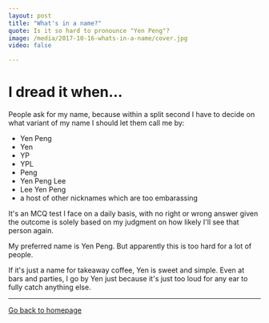 ```yaml
---
layout: post
title: "What's in a name?"
quote: Is it so hard to pronounce "Yen Peng"?
image: /media/2017-10-16-whats-in-a-name/cover.jpg
video: false

---
```

# I dread it when...

People ask for my name, because within a split second I have to decide on what variant of my name I should let them call me by:

* Yen Peng
* Yen
* YP
* YPL
* Peng
* Yen Peng Lee
* Lee Yen Peng
* a host of other nicknames which are too embarassing

It's an MCQ test I face on a daily basis, with no right or wrong answer given the outcome is solely based on my judgment on how likely I'll see that person again. 

My preferred name is Yen Peng. But apparently this is too hard for a lot of people.

If it's just a name for takeaway coffee, Yen is sweet and simple. Even at bars and parties, I go by Yen just because it's just too loud for any ear to fully catch anything else. 


-----
[Go back to homepage](http://yenpeng.github.io/)
